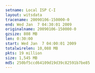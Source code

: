```yaml
---
setname: Local ISP C-I
layout: witsdata
tracename: 20090106-150000-0
end: Wed Jan  7 04:30:01 2009
originalname: 20090106-150000-0
gzsize: 808 MB
len: 0:30:00
start: Wed Jan  7 04:00:01 2009
totalwirelen: 10,088 MB
pkts: 19 million
size: 1,545 MB
md5: 250bf5ccd64109d19d39c82591b7be85
---
```

